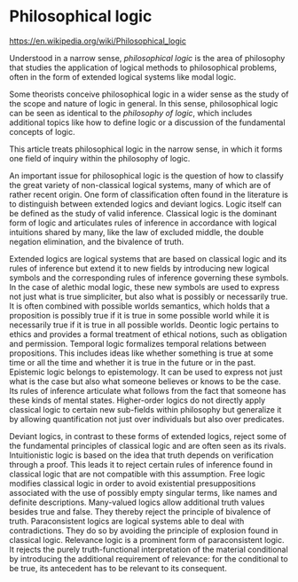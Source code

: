 # Philosophical logic

https://en.wikipedia.org/wiki/Philosophical_logic

Understood in a narrow sense, *philosophical logic* is the area of philosophy that studies the application of logical methods to philosophical problems, often in the form of extended logical systems like modal logic.

Some theorists conceive philosophical logic in a wider sense as the study of the scope and nature of logic in general. In this sense, philosophical logic can be seen as identical to the *philosophy of logic*, which includes additional topics like how to define logic or a discussion of the fundamental concepts of logic.

This article treats philosophical logic in the narrow sense, in which it forms one field of inquiry within the philosophy of logic.

An important issue for philosophical logic is the question of how to classify the great variety of non-classical logical systems, many of which are of rather recent origin. One form of classification often found in the literature is to distinguish between extended logics and deviant logics. Logic itself can be defined as the study of valid inference. Classical logic is the dominant form of logic and articulates rules of inference in accordance with logical intuitions shared by many, like the law of excluded middle, the double negation elimination, and the bivalence of truth.

Extended logics are logical systems that are based on classical logic and its rules of inference but extend it to new fields by introducing new logical symbols and the corresponding rules of inference governing these symbols. In the case of alethic modal logic, these new symbols are used to express not just what is true simpliciter, but also what is possibly or necessarily true. It is often combined with possible worlds semantics, which holds that a proposition is possibly true if it is true in some possible world while it is necessarily true if it is true in all possible worlds. Deontic logic pertains to ethics and provides a formal treatment of ethical notions, such as obligation and permission. Temporal logic formalizes temporal relations between propositions. This includes ideas like whether something is true at some time or all the time and whether it is true in the future or in the past. Epistemic logic belongs to epistemology. It can be used to express not just what is the case but also what someone believes or knows to be the case. Its rules of inference articulate what follows from the fact that someone has these kinds of mental states. Higher-order logics do not directly apply classical logic to certain new sub-fields within philosophy but generalize it by allowing quantification not just over individuals but also over predicates.

Deviant logics, in contrast to these forms of extended logics, reject some of the fundamental principles of classical logic and are often seen as its rivals. Intuitionistic logic is based on the idea that truth depends on verification through a proof. This leads it to reject certain rules of inference found in classical logic that are not compatible with this assumption. Free logic modifies classical logic in order to avoid existential presuppositions associated with the use of possibly empty singular terms, like names and definite descriptions. Many-valued logics allow additional truth values besides true and false. They thereby reject the principle of bivalence of truth. Paraconsistent logics are logical systems able to deal with contradictions. They do so by avoiding the principle of explosion found in classical logic. Relevance logic is a prominent form of paraconsistent logic. It rejects the purely truth-functional interpretation of the material conditional by introducing the additional requirement of relevance: for the conditional to be true, its antecedent has to be relevant to its consequent.

